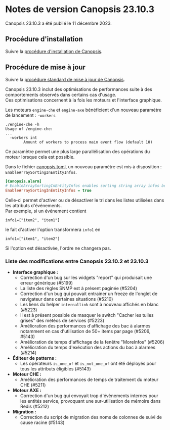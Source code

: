 # Notes de version Canopsis 23.10.3

Canopsis 23.10.3 a été publié le 11 décembre 2023.

## Procédure d'installation

Suivre la [procédure d'installation de Canopsis](../guide-administration/installation/index.md).

## Procédure de mise à jour

Suivre la [procédure standard de mise à jour de Canopsis](../guide-administration/mise-a-jour/index.md).

Canopsis 23.10.3 inclut des optimisations de performances suite à des comportements observés dans certains cas d'usage.  
Ces optimisations concernent à la fois les moteurs et l'interface graphique.

Les moteurs `engine-che` et `engine-axe` bénéficient d'un nouveau paramètre de lancement : `-workers`

```
./engine-che -h
Usage of /engine-che:
...
  -workers int
    	Amount of workers to process main event flow (default 10)
```

Ce paramètre permet une plus large parallélisation des opérations du moteur lorsque cela est possible.


Dans le fichier [canopsis.toml](../guide-administration/administration-avancee/modification-canopsis-toml.md), un nouveau paramètre est mis à disposition : `EnableArraySortingInEntityInfos`.

```ini
[Canopsis.alarm]
# EnableArraySortingInEntityInfos enables sorting string array infos before saving to an entity.
EnableArraySortingInEntityInfos = true
```

Celle-ci permet d'activer ou de désactiver le tri dans les listes utilisées dans les attributs d'événements.  
Par exemple, si un événement contient 

```
info1=["item2", "item1"]
```

le fait d'activer l'option transformera `info1` en 

```
info1=["item1", "item2"]
```

Si l'option est désactivée, l'ordre ne changera pas.

### Liste des modifications entre Canopsis 23.10.2 et 23.10.3

*  **Interface graphique :**
    * Correction d'un bug sur les widgets "report" qui produisait une erreur générique (#5199)
    * La liste des règles SNMP est à présent paginée (#5204)
    * Correction d'un bug qui pouvait entrainer un freeze de l'onglet de navigateur dans certaines situations (#5210)
    * Les liens du helper `internallink` sont à nouveau affichés en blanc (#5223)
    * Il est à présent possible de masquer le switch "Cacher les tuiles grises" des météos de services (#5223)
    * Amélioration des performances d'affichage des bac à alarmes notamment en cas d'utilisation de 50+ items par page (#5206, #5143)
    * Amélioration de temps d'affichage de la fenêtre "MoreInfos" (#5206)
    * Amélioration du temps d'exécution des actions du bac à alarmes (#5214)
*  **Éditeur de patterns :**
    * Les opérateurs `is_one_of` et `is_not_one_of` ont été déployés pour tous les attributs éligibles (#5143)
*  **Moteur CHE :**
    * Amélioration des performances de temps de traitement du moteur CHE (#5211)
*  **Moteur AXE :**
    * Correction d'un bug qui envoyait trop d'évènements internes pour les entités service, provoquant une sur-utilisation de mémoire dans Redis (#5212)
*  **Migration :**
    * Correction du script de migration des noms de colonnes de suivi de cause racine (#5143)
